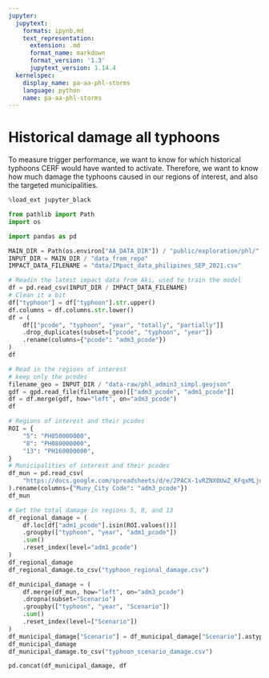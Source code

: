 ```yaml
---
jupyter:
  jupytext:
    formats: ipynb,md
    text_representation:
      extension: .md
      format_name: markdown
      format_version: '1.3'
      jupytext_version: 1.14.4
  kernelspec:
    display_name: pa-aa-phl-storms
    language: python
    name: pa-aa-phl-storms
---
```


# Historical damage all typhoons

To measure trigger performance, we want to know for which
historical typhoons CERF would have wanted to activate.
Therefore, we want to know how much damage the typhoons caused
in our regions of interest, and also the targeted municipalities.

```python
%load_ext jupyter_black
```

```python
from pathlib import Path
import os

import pandas as pd
```

```python
MAIN_DIR = Path(os.environ["AA_DATA_DIR"]) / "public/exploration/phl/"
INPUT_DIR = MAIN_DIR / "data_from_repo"
IMPACT_DATA_FILENAME = "data/IMpact_data_philipines_SEP_2021.csv"
```

```python
# Readin the latest impact data from Aki, used to train the model
df = pd.read_csv(INPUT_DIR / IMPACT_DATA_FILENAME)
# Clean it a bit
df["typhoon"] = df["typhoon"].str.upper()
df.columns = df.columns.str.lower()
df = (
    df[["pcode", "typhoon", "year", "totally", "partially"]]
    .drop_duplicates(subset=["pcode", "typhoon", "year"])
    .rename(columns={"pcode": "adm3_pcode"})
)
df
```

```python
# Read in the regions of interest
# keep only the pcodes
filename_geo = INPUT_DIR / "data-raw/phl_admin3_simpl.geojson"
gdf = gpd.read_file(filename_geo)[["adm3_pcode", "adm1_pcode"]]
df = df.merge(gdf, how="left", on="adm3_pcode")
df
```

```python
# Regions of interest and their pcodes
ROI = {
    "5": "PH050000000",
    "8": "PH080000000",
    "13": "PH160000000",
}
# Municipalities of interest and their pcodes
df_mun = pd.read_csv(
    "https://docs.google.com/spreadsheets/d/e/2PACX-1vRZNX0UwZ_KFqxMLjumqL3RRc6KW8ljNpnFRgwYKNvn8cW-2APYpE4QRCCzonaH7A/pub?gid=172173510&single=true&output=csv"
).rename(columns={"Muny_City Code": "adm3_pcode"})
df_mun
```

```python
# Get the total damage in regions 5, 8, and 13
df_regional_damage = (
    df.loc[df["adm1_pcode"].isin(ROI.values())]
    .groupby(["typhoon", "year", "adm1_pcode"])
    .sum()
    .reset_index(level="adm1_pcode")
)
df_regional_damage
df_regional_damage.to_csv("typhoon_regional_damage.csv")
```

```python
df_municipal_damage = (
    df.merge(df_mun, how="left", on="adm3_pcode")
    .dropna(subset="Scenario")
    .groupby(["typhoon", "year", "Scenario"])
    .sum()
    .reset_index(level=["Scenario"])
)
df_municipal_damage["Scenario"] = df_municipal_damage["Scenario"].astype(int)
df_municipal_damage
df_municipal_damage.to_csv("typhoon_scenario_damage.csv")
```

```python
pd.concat(df_municipal_damage, df
```
